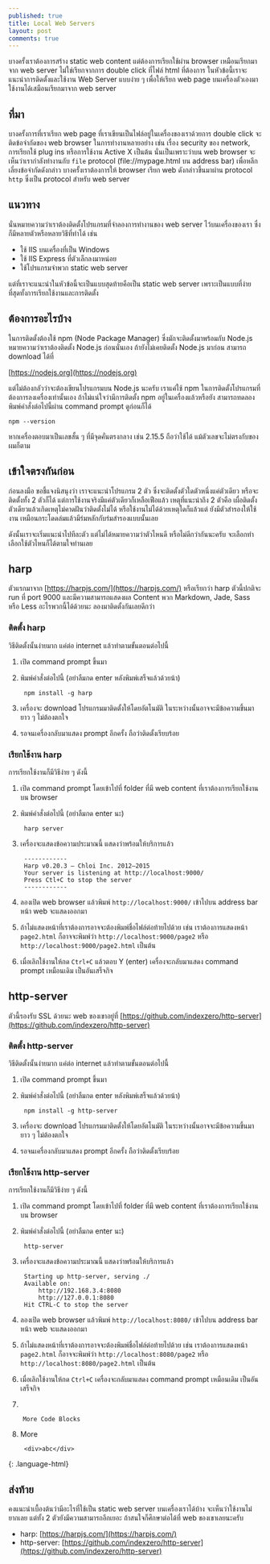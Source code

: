 ```yaml
---
published: true
title: Local Web Servers
layout: post
comments: true
---
```

บางครั้งเราต้องการสร้าง static web content แต่ต้องการเรียกใช้ผ่าน browser เหมือนเรียกมาจาก web server
ไม่ใช่เรียกจากการ double click ที่ไฟล์ html ที่ต้องการ
ในหัวข้อนี้เราจะแนะนำการติดตั้งและใช้งาน Web Server แบบง่าย ๆ เพื่อให้เรียก web page บนเครื่องตัวเองมาใช้งานได้เสมือนเรียกมาจาก web server

<!-- break -->

## ที่มา
บางครั้งการที่เราเรียก web page ที่เราเขียนเป็นไฟล์อยู่ในเครื่องของเราด้วยการ double click จะติดข้อจำกัดของ web browser ในการทำงานหลายอย่าง
เช่น เรื่อง security ของ network, การเรียกใช้ plug ins หรือการใช้งาน Active X เป็นต้น
นั่นเป็นเพราะว่าบน web browser จะเห็นว่าเรากำลังทำงานกับ `file` protocol (file://mypage.html บน address bar)
เพื่อหลีกเลี่ยงข้อจำกัดดังกล่าว บางครั้งเราต้องการให้ browser เรียก web ดังกล่าวขึ้นมาผ่าน protocol `http` ซึ่งเป็น protocol
สำหรับ web server

## แนวทาง
นั่นหมายความว่าเราต้องติดตั้งโปรแกรมที่จำลองการทำงานของ web server ไว้บนเครื่องของเรา ซึ่งก็มีหลายตัวหรือหลายวิธีที่ทำได้ เช่น

* ใช้ IIS บนเครื่องที่เป็น Windows
* ใช้ IIS Express ที่ตัวเล็กลงมาหน่อย
* ใช้โปรแกรมจำพวก static web server

แต่ที่เราจะแนะนำในหัวข้อนี้จะเป็นแบบสุดท้ายคือเป็น static web server เพราะเป็นแบบที่ง่ายที่สุดทั้งการเรียกใช้งานและการติดตั้ง

## ต้องการอะไรบ้าง
ในการติดตั้งต้องใช้ npm (Node Package Manager) ซึ่งมักจะติดตั้งมาพร้อมกับ Node.js หมายความว่าเราต้องติดตั้ง Node.js ก่อนนั่นเอง
ถ้ายังไม่เคยติดตั้ง Node.js มาก่อน สามารถ download ได้ที่

[https://nodejs.org](https://nodejs.org)

แต่ไม่ต้องกลัวว่าจะต้องเขียนโปรแกรมบน Node.js นะครับ เราแค่ใช้ npm ในการติดตั้งโปรแกรมที่ต้องการลงเครื่องเท่านั้นเอง
ถ้าไม่แน่ใจว่ามีการติดตั้ง npm อยู่ในเครื่องแล้วหรือยัง สามารถทดลองพิมพ์คำสั่งต่อไปนี้ผ่าน command prompt ดูก่อนก็ได้

```
npm --version
```

หากเครื่องตอบมาเป็นเลขสั้น ๆ ที่มีจุดคั่นตรงกลาง เช่น 2.15.5 ถือว่าใช้ได้ แม้ตัวเลขจะไม่ตรงกับของผมก็ตาม

## เข้าใจตรงกันก่อน
ก่อนลงมือ ขอชี้แจงนิสนุงว่า เราจะแนะนำโปรแกรม 2 ตัว ซึ่งจะติดตั้งตัวใดตัวหนึ่งแค่ตัวเดียว หรือจะติดตั้งทั้ง 2 ตัวก็ได้
แต่การใช้งานจริงมีแค่ตัวเดียวก็เหลือเฟือแล้ว
เหตุที่แนะนำถึง 2 ตัวคือ เผื่อติดตั้งตัวเดียวแล้วเกิดเหตุไม่คาดฝันว่าติดตั้งไม่ได้ หรือใช้งานไม่ได้ด้วยเหตุใดก็แล้วแต่
ยังมีตัวสำรองให้ใช้งาน เหมือนกระโดดล่มแล้วมีร่มหลักกับร่มสำรองแบบนั้นเลย

ดังนั้นเราจะเริ่มแนะนำไปทีละตัว แต่ไม่ได้หมายความว่าตัวไหนดี หรือไม่ดีกว่ากันนะครับ จะเลือกทำเลือกใช้ตัวไหนก็ได้ตามใจท่านเลย

## harp
ตัวแรกมาจาก [https://harpjs.com/](https://harpjs.com/) หรือเรียกว่า harp ตัวนี้ปกติจะ run ที่ port 9000
และมีความสามารถแสดงผล Content พวก Markdown, Jade, Sass หรือ Less อะไรพวกนี้ได้ด้วยนะ
ลองมาติดตั้งกันเลยดีกว่า

### ติดตั้ง harp
วิธีติดตั้งนั้นง่ายมาก แค่ต่อ internet แล้วทำตามขั้นตอนต่อไปนี้

1. เปิด command prompt ขึ้นมา
2. พิมพ์คำสั่งต่อไปนี้ (อย่าลืมกด enter หลังพิมพ์เสร็จแล้วด้วยน้า)

        npm install -g harp

3. เครื่องจะ download โปรแกรมมาติดตั้งให้โดยอัตโนมัติ ในระหว่างนั้นอาจจะมีข้อความขึ้นมายาว ๆ ไม่ต้องตกใจ
4. รอจนเครื่องกลับมาแสดง prompt อีกครั้ง ถือว่าติดตั้งเรียบร้อย

### เรียกใช้งาน harp
การเรียกใช้งานก็มีวิธีง่าย ๆ ดังนี้

1. เปิด command prompt โดยเข้าไปที่ folder ที่มี web content ที่เราต้องการเรียกใช้งานบน browser
2. พิมพ์คำสั่งต่อไปนี้ (อย่าลืมกด enter นะ)

        harp server

3. เครื่องจะแสดงข้อความประมาณนี้ แสดงว่าพร้อมให้บริการแล้ว  

        ------------
        Harp v0.20.3 – Chloi Inc. 2012–2015
        Your server is listening at http://localhost:9000/
        Press Ctl+C to stop the server
        ------------

4. ลองเปิด web browser แล้วพิมพ์ `http://localhost:9000/` เข้าไปบน address bar หน้า web จะแสดงออกมา
5. ถ้าไม่แสดงหน้าที่เราต้องการอาจจะต้องพิมพ์ชื่อไฟล์ต่อท้ายไปด้วย เช่น เราต้องการแสดงหน้า `page2.html`
    ก็อาจจะพิมพ์ว่า `http://localhost:9000/page2` หรือ `http://localhost:9000/page2.html` เป็นต้น
6. เมื่อเลิกใช้งานให้กด `Ctrl+C` แล้วตอบ Y (enter) เครื่องจะกลับมาแสดง command prompt เหมือนเดิม เป็นอันเสร็จกิจ

## http-server
ตัวนี้รองรับ SSL ด้วยนะ web ของเขาอยู่ที่ [https://github.com/indexzero/http-server](https://github.com/indexzero/http-server)

### ติดตั้ง http-server
วิธีติดตั้งนั้นง่ายมาก แค่ต่อ internet แล้วทำตามขั้นตอนต่อไปนี้

1. เปิด command prompt ขึ้นมา
2. พิมพ์คำสั่งต่อไปนี้ (อย่าลืมกด enter หลังพิมพ์เสร็จแล้วด้วยน้า)

        npm install -g http-server

3. เครื่องจะ download โปรแกรมมาติดตั้งให้โดยอัตโนมัติ ในระหว่างนั้นอาจจะมีข้อความขึ้นมายาว ๆ ไม่ต้องตกใจ
4. รอจนเครื่องกลับมาแสดง prompt อีกครั้ง ถือว่าติดตั้งเรียบร้อย

### เรียกใช้งาน http-server
การเรียกใช้งานก็มีวิธีง่าย ๆ ดังนี้

1. เปิด command prompt โดยเข้าไปที่ folder ที่มี web content ที่เราต้องการเรียกใช้งานบน browser
2. พิมพ์คำสั่งต่อไปนี้ (อย่าลืมกด enter นะ)

        http-server

3. เครื่องจะแสดงข้อความประมาณนี้ แสดงว่าพร้อมให้บริการแล้ว  

        Starting up http-server, serving ./  
        Available on:  
            http://192.168.3.4:8080  
            http://127.0.0.1:8080  
        Hit CTRL-C to stop the server

4. ลองเปิด web browser แล้วพิมพ์ `http://localhost:8080/` เข้าไปบน address bar หน้า web จะแสดงออกมา
5. ถ้าไม่แสดงหน้าที่เราต้องการอาจจะต้องพิมพ์ชื่อไฟล์ต่อท้ายไปด้วย เช่น เราต้องการแสดงหน้า `page2.html`
    ก็อาจจะพิมพ์ว่า `http://localhost:8080/page2` หรือ `http://localhost:8080/page2.html` เป็นต้น
6. เมื่อเลิกใช้งานให้กด `Ctrl+C` เครื่องจะกลับมาแสดง command prompt เหมือนเดิม เป็นอันเสร็จกิจ
7. 

        More Code Blocks

8. More

        <div>abc</div>
{: .language-html}

## ส่งท้าย
คงแนะนำเบื้องต้นว่ามีอะไรที่ใช้เป็น static web server บนเครื่องเราได้บ้าง จะเห็นว่าใช้งานไม่ยากเลย
แต่ทั้ง 2 ตัวยังมีความสามารถอีกเยอะ ถ้าสนใจก็ศึกษาต่อได้ที่ web ของเขาเลยนะครับ

* harp: [https://harpjs.com/](https://harpjs.com/) 
* http-server: [https://github.com/indexzero/http-server](https://github.com/indexzero/http-server) 
